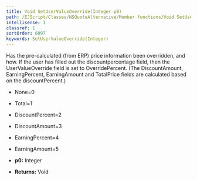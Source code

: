 ```yaml
---
title: Void SetUserValueOverride(Integer p0)
path: /EJScript/Classes/NSQuoteAlternative/Member functions/Void SetUserValueOverride(Integer p_0)
intellisense: 1
classref: 1
sortOrder: 6097
keywords: SetUserValueOverride(Integer)
---
```


Has the pre-calculated (from ERP) price information been overridden, and how. If the user has filled out the discountpercentage field, then the UserValueOverride field is set to OverridePercent. (The DiscountAmount, EarningPercent, EarningAmount and TotalPrice fields are calculated based on the discountPercent.)

* None=0
* Total=1
* DiscountPercent=2
* DiscountAmount=3
* EarningPercent=4
* EarningAmount=5

* **p0:** Integer
* **Returns:** Void



